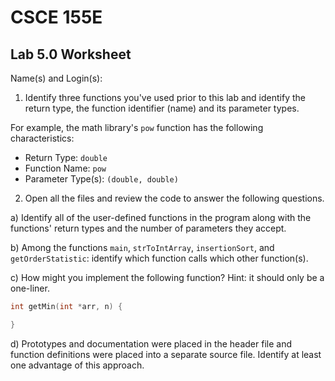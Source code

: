 
# CSCE 155E 
## Lab 5.0 Worksheet

Name(s) and Login(s):



1. Identify three functions you've used prior to this lab and 
identify the return type, the function identifier (name) and
its parameter types.  

For example, the math library's `pow` function has the following
characteristics:
  * Return Type: `double`
  * Function Name: `pow`
  * Parameter Type(s): `(double, double)`
  

2. Open all the files and review the code to answer the following 
questions.

  a) Identify all of the user-defined functions in the program 
  along with the functions' return types and the number of parameters 
  they accept.
  
  
  b) Among the functions `main`, `strToIntArray`, `insertionSort`, 
  and `getOrderStatistic`: identify which function calls which 
  other function(s).
  
  
  c) How might you implement the following function?  Hint: it 
  should only be a one-liner.
  ```c
  int getMin(int *arr, n) {

  }
  ```

  d) Prototypes and documentation were placed in the header file 
  and function definitions were placed into a separate source file.
  Identify at least one advantage of this approach.





